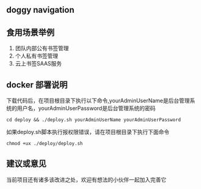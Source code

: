 ## doggy navigation

## 食用场景举例
1. 团队内部公有书签管理
2. 个人私有书签管理
3. 云上书签SAAS服务

## docker 部署说明
下载代码后，在项目根目录下执行以下命令,yourAdminUserName是后台管理系统的用户名，yourAdminUserPassword是后台管理系统的密码
```
cd deploy && ./deploy.sh yourAdminUserName yourAdminUserPassword
```

如果deploy.sh脚本执行报权限错误，请在项目根目录下执行下面命令
```
chmod +ux ./deploy/deploy.sh
```

## 建议或意见
当前项目还有诸多该改进之处，欢迎有想法的小伙伴一起加入完善它

